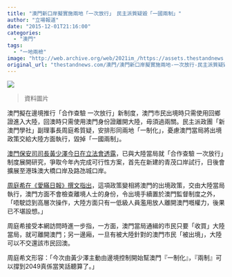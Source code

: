```yaml
---
title: "澳門新口岸擬實施兩地「一次放行」　民主派質疑毀「一國兩制」"
author: "立場報道"
date: "2015-12-01T21:16:00"
categories:
  - "澳門"
tags:
  - "一地兩檢"
image: "http://web.archive.org/web/2021im_/https://assets.thestandnews.com/media/photos/20151201-16_JkZ8o.png"
original_url: "thestandnews.com/澳門/澳門新口岸擬實施兩地-一次放行-民主派質疑毀-一國兩制"
---
```

![](http://web.archive.org/web/2021im_/https://assets.thestandnews.com/media/photos/20151201-16_JkZ8o.png)
> 資料圖片

澳門擬在邊境推行「合作查驗 一次放行」新制度，澳門市民出境時只需使用回鄉證進入大陸，回澳時只需使用澳門身份證離開大陸，毋須過兩關。民主派政團「新澳門學社」副理事長周庭希質疑，安排形同兩地「一制化」，憂慮澳門當局將出境政策交給大陸方面執行，毀掉「一國兩制」。

[澳門保安司司長黃少澤今日在立法會透露](http://web.archive.org/web/20211229062005/http://news.qoos.com/%E7%B2%B5%E6%BE%B3%E5%8F%A3%E5%B2%B8%E8%A9%A6%E8%A1%8C%E2%80%9C%E5%90%88%E4%BD%9C%E6%9F%A5%E9%A9%97-%E4%B8%80%E6%AC%A1%E6%94%BE%E8%A1%8C%E2%80%9D%E6%96%B0%E9%80%9A%E9%97%9C%E6%A8%A1%E5%BC%8F-1984347.html)，已與大陸當局就「合作查驗 一次放行」制度展開研究，爭取今年內完成可行性方案，首先在新建的青茂口岸試行，日後會擴展至港珠澳大橋口岸及路氹城口岸。

[周庭希在《愛瞞日報》撰文指出](http://web.archive.org/web/20211229062005/https://www.facebook.com/macauconcealers/photos/a.158212900914486.37247.153478958054547/914436135292155/?type=3)，這項政策變相將澳門的出境政策，交由大陸當局執行，澳門方面不會檢查離境人士的身份，令出境手續置於澳門監督制度之外，「唔駛諗到高層次操作，大陸方面只有一低級人員濫用放人離開澳門嘅權力，後果已不堪設想。」

周庭希接受本網訪問時進一步指，一方面，澳門當局通緝的市民只要「收買」大陸當局，就可離開澳門；另一邊廂，一旦有被大陸針對的澳門市民「被出境」，大陸可以不交還該市民回澳。

周庭希文形容：「今次由黃少澤主動由邊境控制開始幫澳門『一制化』，『兩制』可以撐到2049真係當笑話聽算了。」